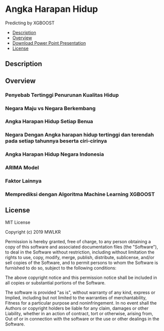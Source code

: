 # Angka Harapan Hidup
Predicting by XGBOOST
* [Description](#description)
* [Overview](#overview)
* [Download Power Point Presentation](https://github.com/MWLKR/BTCForecast/raw/master/Forecasting%20Bitcoin%20Price%20with%20ARIMA%20Model.pptx) 
* [License](#license)


## Description




## Overview

### Penyebab Tertinggi Penurunan Kualitas Hidup


### Negara Maju vs Negara Berkembang


### Angka Harapan Hidup Setiap Benua


### Negara Dengan Angka harapan hidup tertinggi dan terendah pada setiap tahunnya beserta ciri-cirinya


### Angka Harapan Hidup Negara Indonesia

### ARIMA Model


### Faktor Lainnya

### Memprediksi dengan Algoritma Machine Learning XGBOOST

## License

MIT License

Copyright (c) 2019 MWLKR 

Permission is hereby granted, free of charge, to any person obtaining a copy
of this software and associated documentation files (the "Software"), to deal
in the Software without restriction, including without limitation the rights
to use, copy, modify, merge, publish, distribute, sublicense, and/or sell
copies of the Software, and to permit persons to whom the Software is
furnished to do so, subject to the following conditions:

The above copyright notice and this permission notice shall be included in all
copies or substantial portions of the Software.

The software is provided "as is", without warranty of any kind, express or
Implied, including but not limited to the warranties of merchantability,
Fitness for a particular purpose and noninfringement. In no event shall the
Authors or copyright holders be liable for any claim, damages or other
Liability, whether in an action of contract, tort or otherwise, arising from,
Out of or in connection with the software or the use or other dealings in the
Software.

